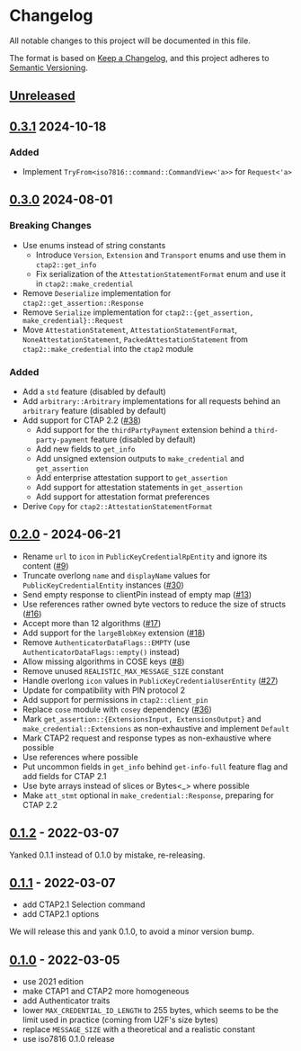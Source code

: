 # Changelog
All notable changes to this project will be documented in this file.

The format is based on [Keep a Changelog](https://keepachangelog.com/en/1.0.0/),
and this project adheres to [Semantic Versioning](https://semver.org/spec/v2.0.0.html).

## [Unreleased]

[Unreleased]: https://github.com/trussed-dev/ctap-types/compare/0.3.1...HEAD

## [0.3.1] 2024-10-18

[0.3.1]: https://github.com/trussed-dev/ctap-types/compare/0.3.0...0.3.1

### Added

- Implement `TryFrom<iso7816::command::CommandView<'a>>` for `Request<'a>`

## [0.3.0] 2024-08-01

[0.3.0]: https://github.com/trussed-dev/ctap-types/compare/0.2.0...0.3.0

### Breaking Changes

- Use enums instead of string constants
  - Introduce `Version`, `Extension` and `Transport` enums and use them in `ctap2::get_info`
  - Fix serialization of the `AttestationStatementFormat` enum and use it in `ctap2::make_credential`
- Remove `Deserialize` implementation for `ctap2::get_assertion::Response`
- Remove `Serialize` implementation for `ctap2::{get_assertion, make_credential}::Request`
- Move `AttestationStatement`, `AttestationStatementFormat`, `NoneAttestationStatement`, `PackedAttestationStatement` from `ctap2::make_credential` into the `ctap2` module

### Added

- Add a `std` feature (disabled by default)
- Add `arbitrary::Arbitrary` implementations for all requests behind an `arbitrary` feature (disabled by default)
- Add support for CTAP 2.2 ([#38](https://github.com/trussed-dev/ctap-types/issues/38))
  - Add support for the `thirdPartyPayment` extension behind a `third-party-payment` feature (disabled by default)
  - Add new fields to `get_info`
  - Add unsigned extension outputs to `make_credential` and `get_assertion`
  - Add enterprise attestation support to `get_assertion`
  - Add support for attestation statements in `get_assertion`
  - Add support for attestation format preferences
- Derive `Copy` for `ctap2::AttestationStatementFormat`

## [0.2.0] - 2024-06-21

[0.2.0]: https://github.com/trussed-dev/ctap-types/compare/0.1.2...0.2.0

- Rename `url` to `icon` in `PublicKeyCredentialRpEntity` and ignore its
  content ([#9][])
- Truncate overlong `name` and `displayName` values for `PublicKeyCredentialEntity` instances ([#30][])
- Send empty response to clientPin instead of empty map ([#13][])
- Use references rather owned byte vectors to reduce the size of structs ([#16][])
- Accept more than 12 algorithms ([#17][])
- Add support for the `largeBlobKey` extension ([#18][])
- Remove `AuthenticatorDataFlags::EMPTY` (use `AuthenticatorDataFlags::empty()` instead)
- Allow missing algorithms in COSE keys ([#8][])
- Remove unused `REALISTIC_MAX_MESSAGE_SIZE` constant
- Handle overlong `icon` values in `PublicKeyCredentialUserEntity` ([#27][])
- Update for compatibility with PIN protocol 2
- Add support for permissions in `ctap2::client_pin`
- Replace `cose` module with `cosey` dependency ([#36][])
- Mark `get_assertion::{ExtensionsInput, ExtensionsOutput}` and `make_credential::Extensions` as non-exhaustive and implement `Default`
- Mark CTAP2 request and response types as non-exhaustive where possible
- Use references where possible
- Put uncommon fields in `get_info` behind `get-info-full` feature flag and add fields for CTAP 2.1
- Use byte arrays instead of slices or Bytes<_> where possible
- Make `att_stmt` optional in `make_credential::Response`, preparing for CTAP 2.2

[#8]: https://github.com/trussed-dev/ctap-types/pull/8
[#9]: https://github.com/solokeys/ctap-types/issues/9
[#30]: https://github.com/solokeys/fido-authenticator/issues/30
[#13]: https://github.com/solokeys/ctap-types/issues/13
[#16]: https://github.com/trussed-dev/ctap-types/pull/16
[#17]: https://github.com/trussed-dev/ctap-types/pull/17
[#18]: https://github.com/trussed-dev/ctap-types/pull/18
[#27]: https://github.com/trussed-dev/ctap-types/pull/27
[#36]: https://github.com/trussed-dev/ctap-types/issues/36

## [0.1.2] - 2022-03-07

[0.1.2]: https://github.com/trussed-dev/ctap-types/compare/0.1.1...0.1.2

Yanked 0.1.1 instead of 0.1.0 by mistake, re-releasing.

## [0.1.1] - 2022-03-07

[0.1.1]: https://github.com/trussed-dev/ctap-types/compare/0.1.0...0.1.1

- add CTAP2.1 Selection command
- add CTAP2.1 options

We will release this and yank 0.1.0, to avoid a minor version bump.

## [0.1.0] - 2022-03-05

[0.1.0]: https://github.com/trussed-dev/ctap-types/releases/tag/0.1.0

- use 2021 edition
- make CTAP1 and CTAP2 more homogeneous
- add Authenticator traits
- lower `MAX_CREDENTIAL_ID_LENGTH` to 255 bytes, which seems to be the
  limit used in practice (coming from U2F's size bytes)
- replace `MESSAGE_SIZE` with a theoretical and a realistic constant
- use iso7816 0.1.0 release

